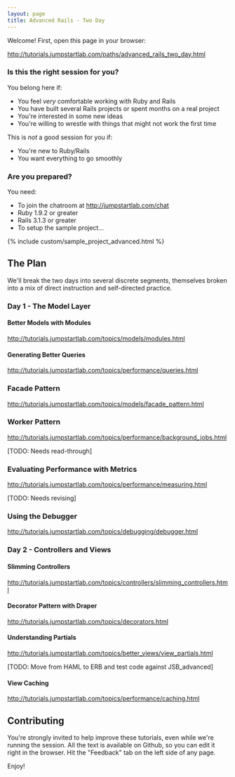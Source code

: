 ```yaml
---
layout: page
title: Advanced Rails - Two Day
---
```


Welcome! First, open this page in your browser:

http://tutorials.jumpstartlab.com/paths/advanced_rails_two_day.html

### Is this the right session for you?

You belong here if:

* You feel *very* comfortable working with Ruby and Rails
* You have built several Rails projects or spent months on a real project
* You're interested in some new ideas
* You're willing to wrestle with things that might not work the first time

This is *not* a good session for you if:

* You're new to Ruby/Rails
* You want everything to go smoothly

### Are you prepared?

You need:

* To join the chatroom at http://jumpstartlab.com/chat
* Ruby 1.9.2 or greater
* Rails 3.1.3 or greater
* To setup the sample project...

{% include custom/sample_project_advanced.html %}

## The Plan

We'll break the two days into several discrete segments, themselves broken into a mix of direct instruction and self-directed practice.

### Day 1 - The Model Layer

#### Better Models with Modules

http://tutorials.jumpstartlab.com/topics/models/modules.html

#### Generating Better Queries

http://tutorials.jumpstartlab.com/topics/performance/queries.html

### Facade Pattern

http://tutorials.jumpstartlab.com/topics/models/facade_pattern.html

### Worker Pattern

http://tutorials.jumpstartlab.com/topics/performance/background_jobs.html

[TODO: Needs read-through]

### Evaluating Performance with Metrics

http://tutorials.jumpstartlab.com/topics/performance/measuring.html

[TODO: Needs revising]

### Using the Debugger

http://tutorials.jumpstartlab.com/topics/debugging/debugger.html

### Day 2 - Controllers and Views

#### Slimming Controllers

http://tutorials.jumpstartlab.com/topics/controllers/slimming_controllers.html

#### Decorator Pattern with Draper

http://tutorials.jumpstartlab.com/topics/decorators.html

#### Understanding Partials

http://tutorials.jumpstartlab.com/topics/better_views/view_partials.html

[TODO: Move from HAML to ERB and test code against JSB_advanced]

#### View Caching

http://tutorials.jumpstartlab.com/topics/performance/caching.html

## Contributing

You're strongly invited to help improve these tutorials, even while we're running the session. All the text is available on Github, so you can edit it right in the browser. Hit the "Feedback" tab on the left side of any page.

Enjoy!